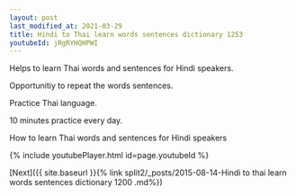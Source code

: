 ```yaml
---
layout: post
last_modified_at: 2021-03-29
title: Hindi to Thai learn words sentences dictionary 1253 
youtubeId: jRgRYHQHPWI
---
```

 
 
Helps to learn Thai words and sentences for Hindi speakers.

Opportunitiy to repeat the words sentences. 

Practice Thai language. 
 
10 minutes practice every day. 
 
How to learn Thai words and sentences for Hindi speakers 
 
{% include youtubePlayer.html id=page.youtubeId %}
 
 
[Next]({{ site.baseurl }}{% link  split2/_posts/2015-08-14-Hindi to thai learn words sentences dictionary 1200 .md%})
 
